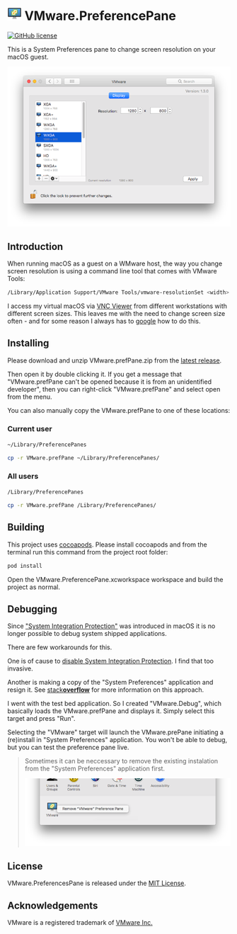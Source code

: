 # ![AppIcon](VMware/Assets.xcassets/AppIcon.appiconset/icon32.png) VMware.PreferencePane

[![GitHub license](https://img.shields.io/badge/license-MIT-blue.svg)](https://github.com/MarLoe/VMware.PreferencePane/blob/master/LICENSE)

This is a System Preferences pane to change screen resolution on your macOS guest.

![VMware.prefPane](Images/VMware.prefPane.png)

## Introduction

When running macOS as a guest on a WMware host, the way you change screen resolution is using a command line tool that comes with VMware Tools:

```bash
/Library/Application Support/VMware Tools/vmware-resolutionSet <width> <height>
```

I access my virtual macOS via [VNC Viewer](https://www.realvnc.com/en/connect/download/viewer) from different workstations with different screen sizes. This leaves me with the need to change screen size often - and for some reason I always has to [google](https://www.google.dk/search?q=vmware+osx+change+resolution) how to do this.

## Installing

Please download and unzip VMware.prefPane.zip from the [latest release](https://github.com/MarLoe/VMware.PreferencePane/releases/latest). 

Then open it by double clicking it. If you get a message that "VMware.prefPane can't be opened because it is from an unidentified developer", then you can right-click "VMware.prefPane" and select open from the menu.

You can also manually copy the VMware.prefPane to one of these locations:

### Current user

```~/Library/PreferencePanes```

```bash
cp -r VMware.prefPane ~/Library/PreferencePanes/
```

### All users

```/Library/PreferencePanes```

```bash
cp -r VMware.prefPane /Library/PreferencePanes/
```

## Building

This project uses [cocoapods](https://cocoapods.org/). Please install cocoapods and from the terminal run this command from the project root folder:

```bash
pod install
```

Open the VMware.PreferencePane.xcworkspace workspace and build the project as normal.

## Debugging

Since ["System Integration Protection"](https://developer.apple.com/library/content/documentation/Security/Conceptual/System_Integrity_Protection_Guide/Introduction/Introduction.html) was introduced in macOS it is no longer possible to debug system shipped applications.

There are few workarounds for this.

One is of cause to [disable System Integration Protection](https://developer.apple.com/library/content/documentation/Security/Conceptual/System_Integrity_Protection_Guide/ConfiguringSystemIntegrityProtection/ConfiguringSystemIntegrityProtection.html). I find that too invasive.

Another is making a copy of the "System Preferences" application and resign it. See [stack**overflow**](https://stackoverflow.com/a/40708258) for more information on this approach.

I went with the test bed application. So I created "VMware.Debug", which basically loads the VMware.prefPane and displays it. Simply select this target and press "Run".

Selecting the "VMware" target will launch the VMware.prePane initiating a (re)install in "System Preferences" application. You won't be able to debug, but you can test the preference pane live.
> Sometimes it can be neccessary to remove the existing instalation from the "System Preferences" application first.
>
>![Remove VMware Preference Pane](Images/VMware.prefPane.remove.png)

## License

VMware.PreferencesPane is released under the [MIT License](https://github.com/MarLoe/VMware.PreferencePane/blob/master/LICENSE).

## Acknowledgements

VMware is a registered trademark of [VMware Inc.](http://vmware.com)
